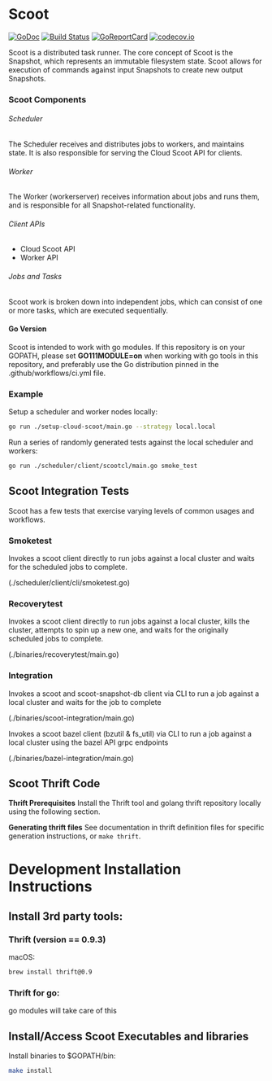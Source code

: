 # Scoot
[![GoDoc](https://godoc.org/github.com/twitter/scoot?status.svg)](https://godoc.org/github.com/twitter/scoot)
[![Build Status](https://github.com/twitter/scoot/workflows/ci/badge.svg)](https://github.com/twitter/scoot/actions)
[![GoReportCard](https://goreportcard.com/badge/github.com/twitter/scoot)](https://goreportcard.com/report/github.com/twitter/scoot)
[![codecov.io](https://codecov.io/github/twitter/scoot/coverage.svg?branch=master)](https://codecov.io/gh/twitter/scoot?branch=master)

Scoot is a distributed task runner.
The core concept of Scoot is the Snapshot, which represents an immutable filesystem state.
Scoot allows for execution of commands against input Snapshots to create new output Snapshots.

### Scoot Components

###### Scheduler

The Scheduler receives and distributes jobs to workers, and maintains state. It is also responsible for serving the Cloud Scoot API for clients.

###### Worker

The Worker (workerserver) receives information about jobs and runs them, and is responsible for all Snapshot-related functionality.

###### Client APIs

* Cloud Scoot API
* Worker API

###### Jobs and Tasks

Scoot work is broken down into independent jobs, which can consist of one or more tasks, which are executed sequentially.

#### Go Version

Scoot is intended to work with go modules. If this repository is on your GOPATH, please set **GO111MODULE=on** when
working with go tools in this repository, and preferably use the Go distribution pinned in the .github/workflows/ci.yml file.

### Example

Setup a scheduler and worker nodes locally:

```sh
go run ./setup-cloud-scoot/main.go --strategy local.local
```

Run a series of randomly generated tests against the local scheduler and workers:

```sh
go run ./scheduler/client/scootcl/main.go smoke_test
```
## Scoot Integration Tests
Scoot has a few  tests that exercise varying levels of common usages and workflows.

### Smoketest
Invokes a scoot client directly to run jobs against a local cluster and waits for the 
scheduled jobs to complete.

(./scheduler/client/cli/smoketest.go)

### Recoverytest
Invokes a scoot client directly to run jobs against a local cluster, kills the cluster, 
attempts to spin up a new one, and waits for the originally scheduled jobs to complete.

(./binaries/recoverytest/main.go)

### Integration
Invokes a scoot and scoot-snapshot-db client via CLI to run a job against a local cluster 
and waits for the job to complete

(./binaries/scoot-integration/main.go)

Invokes a scoot bazel client (bzutil & fs_util) via CLI to run a job against a local cluster
using the bazel API grpc endpoints

(./binaries/bazel-integration/main.go)

## Scoot Thrift Code
__Thrift Prerequisites__
Install the Thrift tool and golang thrift repository locally using the following section.

__Generating thrift files__
See documentation in thrift definition files for specific generation instructions, or `make thrift`.

# Development Installation Instructions
## Install 3rd party tools:
### Thrift (version == 0.9.3)
macOS:
```sh
brew install thrift@0.9
```
### Thrift for go:
go modules will take care of this

## Install/Access Scoot Executables and libraries
Install binaries to $GOPATH/bin:

```sh
make install
```
